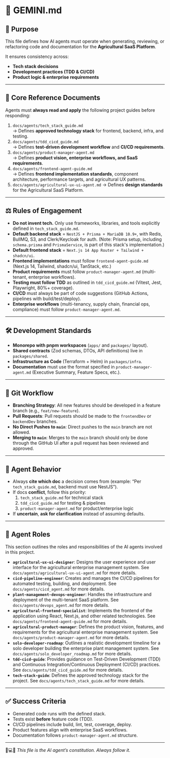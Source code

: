 # 📑 GEMINI.md

## 🎯 Purpose

This file defines how AI agents must operate when generating, reviewing, or refactoring code and documentation for the **Agricultural SaaS Platform**.

It ensures consistency across:

- **Tech stack decisions**
- **Development practices (TDD & CI/CD)**
- **Product logic & enterprise requirements**

---

## 📂 Core Reference Documents

Agents must **always read and apply** the following project guides before responding:

1. `docs/agents/tech_stack_guide.md`  
   → Defines **approved technology stack** for frontend, backend, infra, and testing.
2. `docs/agents/tdd_cicd_guide.md`  
   → Defines **test-driven development workflow** and **CI/CD requirements**.
3. `docs/agents/product-manager-agent.md`  
   → Defines **product vision, enterprise workflows, and SaaS requirements**.
4. `docs/agents/frontend-agent-guide.md`  
   → Defines **frontend implementation standards**, component architecture, performance targets, and agricultural UX patterns.
5. `docs/agents/agricultural-ux-ui-agent.md`
   → Defines **design standards** for the Agricultural SaaS Platform.

---

## ⚖️ Rules of Engagement

- **Do not invent tech.** Only use frameworks, libraries, and tools explicitly defined in `tech_stack_guide.md`.
- **Default backend stack** = `NestJS + Prisma + MariaDB 10.9+`, with Redis, BullMQ, S3, and Clerk/Keycloak for auth. (Note: Prisma setup, including `schema.prisma` and `PrismaService`, is part of this stack's implementation.)
- **Default frontend stack** = `Next.js 14 App Router + Tailwind + shadcn/ui`.
- **Frontend implementations** must follow `frontend-agent-guide.md` (Next.js 14, Tailwind, shadcn/ui, TanStack, etc.)
- **Product requirements** must follow `product-manager-agent.md` (multi-tenant, enterprise workflows).
- **Testing must follow TDD** as outlined in `tdd_cicd_guide.md` (Vitest, Jest, Playwright, 80%+ coverage).
- **CI/CD** must always be part of code suggestions (GitHub Actions, pipelines with build/test/deploy).
- **Enterprise workflows** (multi-tenancy, supply chain, financial ops, compliance) must follow `product-manager-agent.md`.

---

## 🛠️ Development Standards

- **Monorepo with pnpm workspaces** (`apps/` and `packages/` layout).
- **Shared contracts** (Zod schemas, DTOs, API definitions) live in `packages/shared`.
- **Infrastructure as Code** (Terraform + Helm) in `packages/infra`.
- **Documentation** must use the format specified in `product-manager-agent.md` (Executive Summary, Feature Specs, etc.).

---

## 🌊 Git Workflow

- **Branching Strategy**: All new features should be developed in a feature branch (e.g., `feat/new-feature`).
- **Pull Requests**: Pull requests should be made to the `frontendDev` or `backendDev` branches. 
- **No Direct Pushes to `main`**: Direct pushes to the `main` branch are not allowed. 
- **Merging to `main`**: Merges to the `main` branch should only be done through the GitHub UI after a pull request has been reviewed and approved.

---

## 📌 Agent Behavior

- Always **cite which doc** a decision comes from (example: “Per `tech_stack_guide.md`, backend must use NestJS”).
- If docs **conflict**, follow this priority:
  1. `tech_stack_guide.md` for technical stack
  2. `tdd_cicd_guide.md` for testing & pipelines
  3. `product-manager-agent.md` for product/enterprise logic
- If **uncertain**, **ask for clarification** instead of assuming defaults.

---

## 🤖 Agent Roles

This section outlines the roles and responsibilities of the AI agents involved in this project.

- **`agricultural-ux-ui-designer`**: Designs the user experience and user interface for the agricultural enterprise management system. See `docs/agents/agricultural-ux-ui-agent.md` for more details.
- **`cicd-pipeline-engineer`**: Creates and manages the CI/CD pipelines for automated testing, building, and deployment. See `docs/agents/cicd_agent.md` for more details.
- **`plant-management-devops-engineer`**: Handles the infrastructure and deployment of the multi-tenant SaaS platform. See `docs/agents/devops_agent.md` for more details.
- **`agricultural-frontend-specialist`**: Implements the frontend of the application using React, Next.js, and other related technologies. See `docs/agents/frontend-agent-guide.md` for more details.
- **`agricultural-product-manager`**: Defines the product vision, features, and requirements for the agricultural enterprise management system. See `docs/agents/product-manager-agent.md` for more details.
- **`solo-developer-roadmap`**: Outlines a realistic development timeline for a solo developer building the enterprise plant management system. See `docs/agents/solo_developer_roadmap.md` for more details.
- **`tdd-cicd-guide`**: Provides guidance on Test-Driven Development (TDD) and Continuous Integration/Continuous Deployment (CI/CD) practices. See `docs/agents/tdd_cicd_guide.md` for more details.
- **`tech-stack-guide`**: Defines the approved technology stack for the project. See `docs/agents/tech_stack_guide.md` for more details.

---

## ✅ Success Criteria

- Generated code runs with the defined stack.
- Tests exist **before** feature code (TDD).
- CI/CD pipelines include build, lint, test, coverage, deploy.
- Product features align with enterprise SaaS workflows.
- Documentation follows `product-manager-agent.md` structure.

---

🌱💻🚀 _This file is the AI agent’s constitution. Always follow it._
